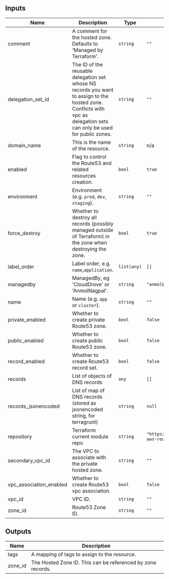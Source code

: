 ## Inputs

| Name | Description | Type | Default | Required |
|------|-------------|------|---------|:--------:|
| comment | A comment for the hosted zone. Defaults to 'Managed by Terraform'. | `string` | `""` | no |
| delegation\_set\_id | The ID of the reusable delegation set whose NS records you want to assign to the hosted zone. Conflicts with vpc as delegation sets can only be used for public zones. | `string` | `""` | no |
| domain\_name | This is the name of the resource. | `string` | n/a | yes |
| enabled | Flag to control the Route53 and related resources creation. | `bool` | `true` | no |
| environment | Environment (e.g. `prod`, `dev`, `staging`). | `string` | `""` | no |
| force\_destroy | Whether to destroy all records (possibly managed outside of Terraform) in the zone when destroying the zone. | `bool` | `true` | no |
| label\_order | Label order, e.g. `name`,`application`. | `list(any)` | `[]` | no |
| managedby | ManagedBy, eg 'CloudDrove' or 'AnmolNagpal'. | `string` | `"anmol@clouddrove.com"` | no |
| name | Name  (e.g. `app` or `cluster`). | `string` | `""` | no |
| private\_enabled | Whether to create private Route53 zone. | `bool` | `false` | no |
| public\_enabled | Whether to create public Route53 zone. | `bool` | `false` | no |
| record\_enabled | Whether to create Route53 record set. | `bool` | `false` | no |
| records | List of objects of DNS records | `any` | `[]` | no |
| records\_jsonencoded | List of map of DNS records (stored as jsonencoded string, for terragrunt) | `string` | `null` | no |
| repository | Terraform current module repo | `string` | `"https://github.com/clouddrove/terraform-aws-route53"` | no |
| secondary\_vpc\_id | The VPC to associate with the private hosted zone. | `string` | `""` | no |
| vpc\_association\_enabled | Whether to create Route53 vpc association. | `bool` | `false` | no |
| vpc\_id | VPC ID. | `string` | `""` | no |
| zone\_id | Route53 Zone ID. | `string` | `""` | no |

## Outputs

| Name | Description |
|------|-------------|
| tags | A mapping of tags to assign to the resource. |
| zone\_id | The Hosted Zone ID. This can be referenced by zone records. |

